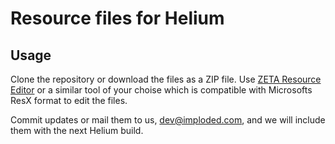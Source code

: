 # Resource files for Helium

## Usage
Clone the repository or download the files as a ZIP file.
Use [ZETA Resource Editor](https://www.zeta-resource-editor.com/index.html) or a similar tool of your choise which is compatible with Microsofts ResX format to edit the files.

Commit updates or mail them to us, dev@imploded.com, and we will include them with the next Helium build.
